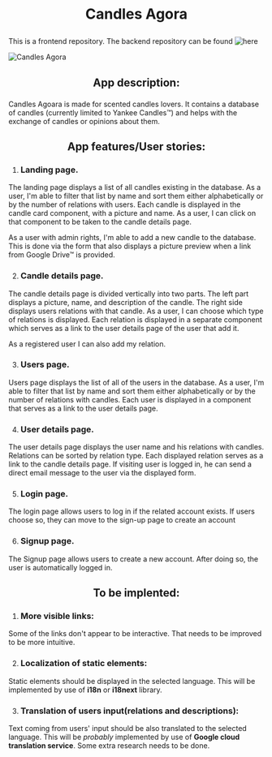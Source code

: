 
# <p align="center"> Candles Agora </p>
This is a frontend repository. The backend repository can be found ![here](https://github.com/WojciechLisCode/candles-agora-backend)


![Candles Agora](https://github.com/WojciechLisCode/candles-agora-frontend/blob/development/Peek%202021-06-28%2008-39.gif)

## <p align="center"> App description: </p>

Candles Agoara is made for scented candles lovers. It contains a database of candles (currently limited to Yankee Candles™) and helps with the exchange of candles or opinions about them.

## <p align="center"> App features/User stories: </p>

1. ### Landing page.
<p>The landing page displays a list of all candles existing in the database. As a user, I'm able to filter that list by name and sort them either alphabetically or by the number of relations with users. Each candle is displayed in the candle card component, with a picture and name. As a user, I can click on that component to be taken to the candle details page.</p> 
<p>As a user with admin rights, I'm able to add a new candle to the database. This is done via the form that also displays a picture preview when a link from Google Drive™ is provided.</p>

2. ### Candle details page.

<p>The candle details page is divided vertically into two parts. The left part displays a picture, name, and description of the candle. The right side displays users relations with that candle. As a user, I can choose which type of relations is displayed. Each relation is displayed in a separate component which serves as a link to the user details page of the user that add it. </p>
<p>As a registered user I can also add my relation.</p>

3. ### Users page.

<p>Users page displays the list of all of the users in the database. As a user, I'm able to filter that list by name and sort them either alphabetically or by the number of relations with candles. Each user is displayed in a component that serves as a link to the user details page.</p>

4. ### User details page.

<p>The user details page displays the user name and his relations with candles. Relations can be sorted by relation type. Each displayed relation serves as a link to the candle details page. If visiting user is logged in, he can send a direct email message to the user via the displayed form.</p>

5. ### Login page.

<p>The login page allows users to log in if the related account exists. If users choose so, they can move to the sign-up page to create an account</p>

6. ### Signup page.

<p>The Signup page allows users to create a new account. After doing so, the user is automatically logged in. </p>

## <p align="center"> To be implented: </p>

1. ### More visible links:

<p>Some of the links don't appear to be interactive. That needs to be improved to be more intuitive.</p>

2. ### Localization of static elements:

<p>Static elements should be displayed in the selected language. This will be implemented by use of <b>i18n</b> or <b>i18next</b> library.</p>

3. ### Translation of users input(relations and descriptions):

<p>Text coming from users' input should be also translated to the selected language. This will be <i>probably</i> implemented by use of <b>Google cloud translation service</b>. Some extra research needs to be done.</p>
